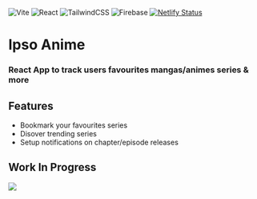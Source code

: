 ![Vite](https://img.shields.io/badge/vite-%23646CFF.svg?style=for-the-badge&logo=vite&logoColor=white)
![React](https://img.shields.io/badge/react-%2320232a.svg?style=for-the-badge&logo=react&logoColor=%2361DAFB)
![TailwindCSS](https://img.shields.io/badge/tailwindcss-%2338B2AC.svg?style=for-the-badge&logo=tailwind-css&logoColor=white)
![Firebase](https://img.shields.io/badge/firebase-a08021?style=for-the-badge&logo=firebase&logoColor=ffcd34)
[![Netlify Status](https://api.netlify.com/api/v1/badges/12cb7071-f1f6-428b-848b-74c4fa8879cf/deploy-status)](https://app.netlify.com/sites/ipso-anime/deploys)
# Ipso Anime

### React App to track users favourites mangas/animes series & more

## Features

* Bookmark your favourites series 
* Disover trending series
* Setup notifications on chapter/episode releases

## Work In Progress
![](https://geps.dev/progress/10)

